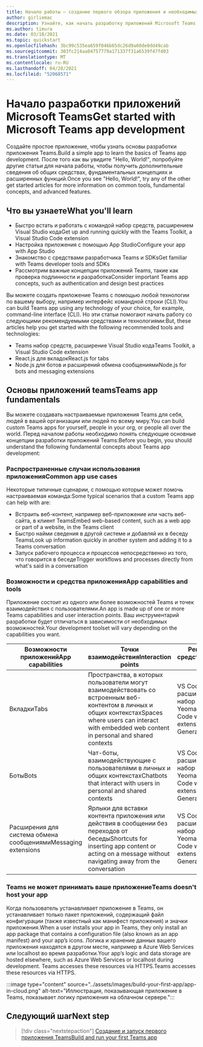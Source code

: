 ```yaml
---
title: Начало работы — создание первого обзора приложения и необходимых условий
author: girliemac
description: Узнайте, как начать разработку приложений Microsoft Teams и настроить среду.
ms.author: timura
ms.date: 03/18/2021
ms.topic: quickstart
ms.openlocfilehash: 3bc99c535ea659f046b65dc26d9a60de0dd49cab
ms.sourcegitcommit: 303fc214aa04757779a171337f31a6539f47fd03
ms.translationtype: MT
ms.contentlocale: ru-RU
ms.lasthandoff: 04/28/2021
ms.locfileid: "52068571"
---
```

# <a name="get-started-with-microsoft-teams-app-development"></a><span data-ttu-id="d1bb8-103">Начало разработки приложений Microsoft Teams</span><span class="sxs-lookup"><span data-stu-id="d1bb8-103">Get started with Microsoft Teams app development</span></span>

<span data-ttu-id="d1bb8-104">Создайте простое приложение, чтобы узнать основы разработки приложения Teams.</span><span class="sxs-lookup"><span data-stu-id="d1bb8-104">Build a simple app to learn the basics of Teams app development.</span></span> <span data-ttu-id="d1bb8-105">После того как вы увидите "Hello, World!", попробуйте другие статьи для начала работы, чтобы получить дополнительные сведения об общих средствах, фундаментальных концепциях и расширенных функций.</span><span class="sxs-lookup"><span data-stu-id="d1bb8-105">Once you see "Hello, World!", try any of the other get started articles for more information on common tools, fundamental concepts, and advanced features.</span></span>



## <a name="what-youll-learn"></a><span data-ttu-id="d1bb8-106">Что вы узнаете</span><span class="sxs-lookup"><span data-stu-id="d1bb8-106">What you'll learn</span></span>

* <span data-ttu-id="d1bb8-107">Быстро встать и работать с командой набор средств, расширением Visual Studio кода</span><span class="sxs-lookup"><span data-stu-id="d1bb8-107">Get up and running quickly with the Teams Toolkit, a Visual Studio Code extension</span></span> 
* <span data-ttu-id="d1bb8-108">Настройка приложения с помощью App Studio</span><span class="sxs-lookup"><span data-stu-id="d1bb8-108">Configure your app with App Studio</span></span> 
* <span data-ttu-id="d1bb8-109">Знакомство с средствами разработчика Teams и SDKs</span><span class="sxs-lookup"><span data-stu-id="d1bb8-109">Get familiar with Teams developer tools and SDKs</span></span>
* <span data-ttu-id="d1bb8-110">Рассмотрим важные концепции приложений Teams, такие как проверка подлинности и разработка</span><span class="sxs-lookup"><span data-stu-id="d1bb8-110">Consider important Teams app concepts, such as authentication and design best practices</span></span>

<span data-ttu-id="d1bb8-111">Вы можете создать приложение Teams с помощью любой технологии по вашему выбору, например интерфейс командной строки (CLI).</span><span class="sxs-lookup"><span data-stu-id="d1bb8-111">You can build Teams app using any technology of your choice, for example, command-line interface (CLI).</span></span> <span data-ttu-id="d1bb8-112">Но эти статьи помогают начать работу со следующими рекомендуемыми средствами и технологиями:</span><span class="sxs-lookup"><span data-stu-id="d1bb8-112">But, these articles help you get started with the following recommended tools and technologies:</span></span>

* <span data-ttu-id="d1bb8-113">Teams набор средств, расширение Visual Studio кода</span><span class="sxs-lookup"><span data-stu-id="d1bb8-113">Teams Toolkit, a Visual Studio Code extension</span></span>
* <span data-ttu-id="d1bb8-114">React.js для вкладок</span><span class="sxs-lookup"><span data-stu-id="d1bb8-114">React.js for tabs</span></span>
* <span data-ttu-id="d1bb8-115">Node.js для ботов и расширений обмена сообщениями</span><span class="sxs-lookup"><span data-stu-id="d1bb8-115">Node.js for bots and messaging extensions</span></span>


## <a name="teams-app-fundamentals"></a><span data-ttu-id="d1bb8-116">Основы приложений teams</span><span class="sxs-lookup"><span data-stu-id="d1bb8-116">Teams app fundamentals</span></span>

<span data-ttu-id="d1bb8-117">Вы можете создавать настраиваемые приложения Teams для себя, людей в вашей организации или людей по всему миру.</span><span class="sxs-lookup"><span data-stu-id="d1bb8-117">You can build custom Teams apps for yourself, people in your org, or people all over the world.</span></span> <span data-ttu-id="d1bb8-118">Перед началом работы необходимо понять следующие основные концепции разработки приложений Teams:</span><span class="sxs-lookup"><span data-stu-id="d1bb8-118">Before you begin, you should understand the following fundamental concepts about Teams app development:</span></span>

### <a name="common-app-use-cases"></a><span data-ttu-id="d1bb8-119">Распространенные случаи использования приложения</span><span class="sxs-lookup"><span data-stu-id="d1bb8-119">Common app use cases</span></span>

<span data-ttu-id="d1bb8-120">Некоторые типичные сценарии, с помощью которые может помочь настраиваемая команда:</span><span class="sxs-lookup"><span data-stu-id="d1bb8-120">Some typical scenarios that a custom Teams app can help with are:</span></span>

* <span data-ttu-id="d1bb8-121">Встраить веб-контент, например веб-приложение или часть веб-сайта, в клиент Teams</span><span class="sxs-lookup"><span data-stu-id="d1bb8-121">Embed web-based content, such as a web app or part of a website, in the Teams client</span></span>
* <span data-ttu-id="d1bb8-122">Быстро найми сведения в другой системе и добавляй их в беседу Teams</span><span class="sxs-lookup"><span data-stu-id="d1bb8-122">Look up information quickly in another system and adding it to a Teams conversation</span></span> 
* <span data-ttu-id="d1bb8-123">Запуск рабочего процесса и процессов непосредственно из того, что говорится в беседе</span><span class="sxs-lookup"><span data-stu-id="d1bb8-123">Trigger workflows and processes directly from what's said in a conversation</span></span> 

### <a name="app-capabilities-and-tools"></a><span data-ttu-id="d1bb8-124">Возможности и средства приложения</span><span class="sxs-lookup"><span data-stu-id="d1bb8-124">App capabilities and tools</span></span>

<span data-ttu-id="d1bb8-125">Приложение состоит из одного или более возможностей Teams и точек взаимодействия с пользователями.</span><span class="sxs-lookup"><span data-stu-id="d1bb8-125">An app is made up of one or more Teams capabilities and user interaction points.</span></span> <span data-ttu-id="d1bb8-126">Ваш инструментарий разработки будет отличаться в зависимости от необходимых возможностей.</span><span class="sxs-lookup"><span data-stu-id="d1bb8-126">Your development toolset will vary depending on the capabilities you want.</span></span>

| <span data-ttu-id="d1bb8-127">**Возможности приложений**</span><span class="sxs-lookup"><span data-stu-id="d1bb8-127">**App capabilities**</span></span>| <span data-ttu-id="d1bb8-128">**Точки взаимодействия**</span><span class="sxs-lookup"><span data-stu-id="d1bb8-128">**Interaction points**</span></span> | <span data-ttu-id="d1bb8-129">**Рекомендуемые средства**</span><span class="sxs-lookup"><span data-stu-id="d1bb8-129">**Recommended tools**</span></span> | <span data-ttu-id="d1bb8-130">**Пакеты SDK**</span><span class="sxs-lookup"><span data-stu-id="d1bb8-130">**SDKs**</span></span> | <span data-ttu-id="d1bb8-131">**Стеки технологий**</span><span class="sxs-lookup"><span data-stu-id="d1bb8-131">**Technology stacks**</span></span> |
|--------|--------|--------|--------|--------|
| <span data-ttu-id="d1bb8-132">Вкладки</span><span class="sxs-lookup"><span data-stu-id="d1bb8-132">Tabs</span></span> | <span data-ttu-id="d1bb8-133">Пространства, в которых пользователи могут взаимодействовать со встроенным веб-контентом в личных и общих контекстах</span><span class="sxs-lookup"><span data-stu-id="d1bb8-133">Spaces where users can interact with embedded web content in personal and shared contexts</span></span> | <span data-ttu-id="d1bb8-134">VS Code с расширением teams набор средств или Yeoman Generator</span><span class="sxs-lookup"><span data-stu-id="d1bb8-134">VS Code with Teams Toolkit extension or Yeoman Generator</span></span> | <span data-ttu-id="d1bb8-135">Клиентский SDK JavaScript для Teams</span><span class="sxs-lookup"><span data-stu-id="d1bb8-135">Teams JavaScript client SDK</span></span> | <span data-ttu-id="d1bb8-136">Общие веб-технологии (HTML, CSS и JavaScript) или React.js</span><span class="sxs-lookup"><span data-stu-id="d1bb8-136">General web technologies (HTML, CSS, and JavaScript) or React.js</span></span> |
| <span data-ttu-id="d1bb8-137">Боты</span><span class="sxs-lookup"><span data-stu-id="d1bb8-137">Bots</span></span> | <span data-ttu-id="d1bb8-138">Чат-боты, взаимодействующие с пользователями в личных и общих контекстах</span><span class="sxs-lookup"><span data-stu-id="d1bb8-138">Chatbots that interact with users in personal and shared contexts</span></span> | <span data-ttu-id="d1bb8-139">VS Code с расширением teams набор средств или Yeoman Generator</span><span class="sxs-lookup"><span data-stu-id="d1bb8-139">VS Code with Teams Toolkit extension or Yeoman Generator</span></span> | <span data-ttu-id="d1bb8-140">Bot Franework SDK</span><span class="sxs-lookup"><span data-stu-id="d1bb8-140">Bot Franework SDK</span></span> | <span data-ttu-id="d1bb8-141">Node.js, C# или Python</span><span class="sxs-lookup"><span data-stu-id="d1bb8-141">Node.js, C#, or Python</span></span> | 
| <span data-ttu-id="d1bb8-142">Расширения для система обмена сообщениями</span><span class="sxs-lookup"><span data-stu-id="d1bb8-142">Messaging extensions</span></span> | <span data-ttu-id="d1bb8-143">Ярлыки для вставки контента приложения или действия в сообщении без переходов от беседы</span><span class="sxs-lookup"><span data-stu-id="d1bb8-143">Shortcuts for inserting app content or acting on a message without navigating away from the conversation</span></span> | <span data-ttu-id="d1bb8-144">VS Code с расширением teams набор средств или Yeoman Generator</span><span class="sxs-lookup"><span data-stu-id="d1bb8-144">VS Code with Teams Toolkit extension or Yeoman Generator</span></span> | <span data-ttu-id="d1bb8-145">Bot Framework SDK</span><span class="sxs-lookup"><span data-stu-id="d1bb8-145">Bot Framework SDK</span></span> | <span data-ttu-id="d1bb8-146">Node.js, C# или Python</span><span class="sxs-lookup"><span data-stu-id="d1bb8-146">Node.js, C#, or Python</span></span> |

### <a name="teams-doesnt-host-your-app"></a><span data-ttu-id="d1bb8-147">Teams не может принимать ваше приложение</span><span class="sxs-lookup"><span data-stu-id="d1bb8-147">Teams doesn't host your app</span></span>

<span data-ttu-id="d1bb8-148">Когда пользователь устанавливает приложение в Teams, он устанавливает только пакет приложений, содержащий файл конфигурации (также известный как манифест приложения) и значки приложения.</span><span class="sxs-lookup"><span data-stu-id="d1bb8-148">When a user installs your app in Teams, they only install an app package that contains a configuration file (also known as an app manifest) and your app’s icons.</span></span> <span data-ttu-id="d1bb8-149">Логика и хранение данных вашего приложения находятся в другом месте, например в Azure Web Services или localhost во время разработки.</span><span class="sxs-lookup"><span data-stu-id="d1bb8-149">Your app’s logic and data storage are hosted elsewhere, such as Azure Web Services or localhost during development.</span></span> <span data-ttu-id="d1bb8-150">Teams accesses these resources via HTTPS.</span><span class="sxs-lookup"><span data-stu-id="d1bb8-150">Teams accesses these resources via HTTPS.</span></span>

:::image type="content" source="../assets/images/build-your-first-app/app-in-cloud.png" alt-text="Иллюстрация, показывающая приложение в Teams, показывает логику приложения на облачном сервере.":::

## <a name="next-step"></a><span data-ttu-id="d1bb8-152">Следующий шаг</span><span class="sxs-lookup"><span data-stu-id="d1bb8-152">Next step</span></span>

> [!div class="nextstepaction"]
> [<span data-ttu-id="d1bb8-153">Создание и запуск первого приложения Teams</span><span class="sxs-lookup"><span data-stu-id="d1bb8-153">Build and run your first Teams app</span></span>](../build-your-first-app/build-and-run.md)
